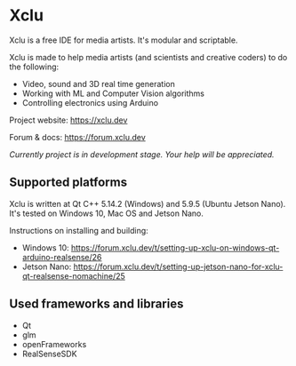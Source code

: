 


# Xclu
Xclu is a free IDE for media artists. It's modular and scriptable.

Xclu is made to help media artists (and scientists and creative coders) to do the following:

* Video, sound and 3D real time generation
* Working with ML and Computer Vision algorithms
* Controlling electronics using Arduino


Project website: https://xclu.dev

Forum & docs: https://forum.xclu.dev

*Currently project is in development stage. Your help will be appreciated.*

## Supported platforms
Xclu is written at Qt C++ 5.14.2 (Windows) and 5.9.5 (Ubuntu Jetson Nano). 
It's tested on Windows 10, Mac OS and Jetson Nano.

Instructions on installing and building: 

* Windows 10: https://forum.xclu.dev/t/setting-up-xclu-on-windows-qt-arduino-realsense/26
* Jetson Nano: https://forum.xclu.dev/t/setting-up-jetson-nano-for-xclu-qt-realsense-nomachine/25

## Used frameworks and libraries

* Qt
* glm
* openFrameworks
* RealSenseSDK

